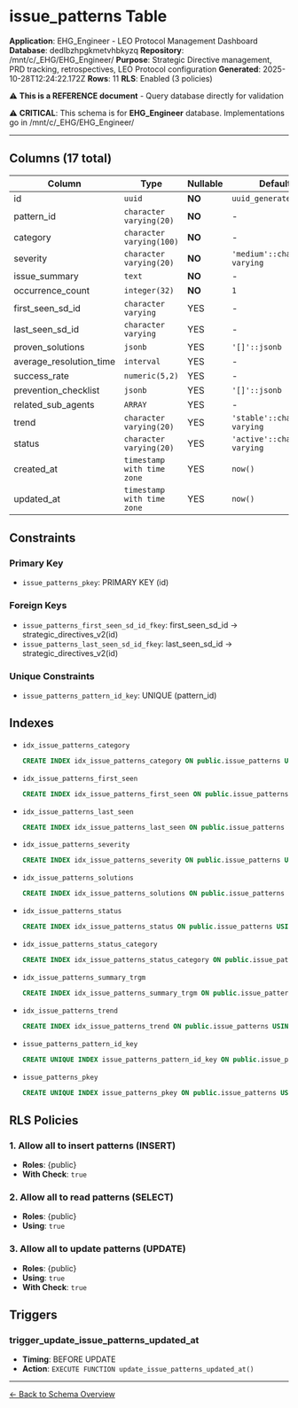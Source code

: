 # issue_patterns Table

**Application**: EHG_Engineer - LEO Protocol Management Dashboard
**Database**: dedlbzhpgkmetvhbkyzq
**Repository**: /mnt/c/_EHG/EHG_Engineer/
**Purpose**: Strategic Directive management, PRD tracking, retrospectives, LEO Protocol configuration
**Generated**: 2025-10-28T12:24:22.172Z
**Rows**: 11
**RLS**: Enabled (3 policies)

⚠️ **This is a REFERENCE document** - Query database directly for validation

⚠️ **CRITICAL**: This schema is for **EHG_Engineer** database. Implementations go in /mnt/c/_EHG/EHG_Engineer/

---

## Columns (17 total)

| Column | Type | Nullable | Default | Description |
|--------|------|----------|---------|-------------|
| id | `uuid` | **NO** | `uuid_generate_v4()` | - |
| pattern_id | `character varying(20)` | **NO** | - | - |
| category | `character varying(100)` | **NO** | - | - |
| severity | `character varying(20)` | **NO** | `'medium'::character varying` | - |
| issue_summary | `text` | **NO** | - | - |
| occurrence_count | `integer(32)` | **NO** | `1` | - |
| first_seen_sd_id | `character varying` | YES | - | - |
| last_seen_sd_id | `character varying` | YES | - | - |
| proven_solutions | `jsonb` | YES | `'[]'::jsonb` | - |
| average_resolution_time | `interval` | YES | - | - |
| success_rate | `numeric(5,2)` | YES | - | - |
| prevention_checklist | `jsonb` | YES | `'[]'::jsonb` | - |
| related_sub_agents | `ARRAY` | YES | - | - |
| trend | `character varying(20)` | YES | `'stable'::character varying` | - |
| status | `character varying(20)` | YES | `'active'::character varying` | - |
| created_at | `timestamp with time zone` | YES | `now()` | - |
| updated_at | `timestamp with time zone` | YES | `now()` | - |

## Constraints

### Primary Key
- `issue_patterns_pkey`: PRIMARY KEY (id)

### Foreign Keys
- `issue_patterns_first_seen_sd_id_fkey`: first_seen_sd_id → strategic_directives_v2(id)
- `issue_patterns_last_seen_sd_id_fkey`: last_seen_sd_id → strategic_directives_v2(id)

### Unique Constraints
- `issue_patterns_pattern_id_key`: UNIQUE (pattern_id)

## Indexes

- `idx_issue_patterns_category`
  ```sql
  CREATE INDEX idx_issue_patterns_category ON public.issue_patterns USING btree (category)
  ```
- `idx_issue_patterns_first_seen`
  ```sql
  CREATE INDEX idx_issue_patterns_first_seen ON public.issue_patterns USING btree (first_seen_sd_id)
  ```
- `idx_issue_patterns_last_seen`
  ```sql
  CREATE INDEX idx_issue_patterns_last_seen ON public.issue_patterns USING btree (last_seen_sd_id)
  ```
- `idx_issue_patterns_severity`
  ```sql
  CREATE INDEX idx_issue_patterns_severity ON public.issue_patterns USING btree (severity)
  ```
- `idx_issue_patterns_solutions`
  ```sql
  CREATE INDEX idx_issue_patterns_solutions ON public.issue_patterns USING gin (proven_solutions)
  ```
- `idx_issue_patterns_status`
  ```sql
  CREATE INDEX idx_issue_patterns_status ON public.issue_patterns USING btree (status)
  ```
- `idx_issue_patterns_status_category`
  ```sql
  CREATE INDEX idx_issue_patterns_status_category ON public.issue_patterns USING btree (status, category)
  ```
- `idx_issue_patterns_summary_trgm`
  ```sql
  CREATE INDEX idx_issue_patterns_summary_trgm ON public.issue_patterns USING gin (issue_summary gin_trgm_ops)
  ```
- `idx_issue_patterns_trend`
  ```sql
  CREATE INDEX idx_issue_patterns_trend ON public.issue_patterns USING btree (trend)
  ```
- `issue_patterns_pattern_id_key`
  ```sql
  CREATE UNIQUE INDEX issue_patterns_pattern_id_key ON public.issue_patterns USING btree (pattern_id)
  ```
- `issue_patterns_pkey`
  ```sql
  CREATE UNIQUE INDEX issue_patterns_pkey ON public.issue_patterns USING btree (id)
  ```

## RLS Policies

### 1. Allow all to insert patterns (INSERT)

- **Roles**: {public}
- **With Check**: `true`

### 2. Allow all to read patterns (SELECT)

- **Roles**: {public}
- **Using**: `true`

### 3. Allow all to update patterns (UPDATE)

- **Roles**: {public}
- **Using**: `true`
- **With Check**: `true`

## Triggers

### trigger_update_issue_patterns_updated_at

- **Timing**: BEFORE UPDATE
- **Action**: `EXECUTE FUNCTION update_issue_patterns_updated_at()`

---

[← Back to Schema Overview](../database-schema-overview.md)
